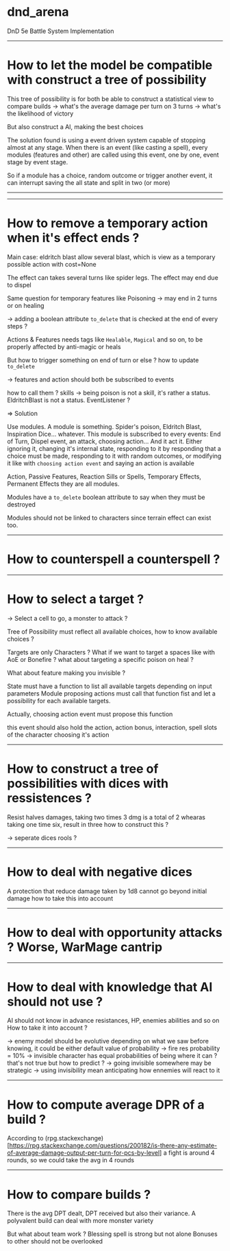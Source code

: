 # dnd_arena
DnD 5e Battle System Implementation

---

# How to let the model be compatible with construct a tree of possibility

This tree of possibility is for both be able to construct a statistical view to compare builds
-> what's the average damage per turn on 3 turns
-> what's the likelihood of victory

But also construct a AI, making the best choices

The solution found is using a event driven system capable of stopping almost
at any stage. When there is an event (like casting a spell), every modules
(features and other) are called using this event, one by one, event stage by event stage.

So if a module has a choice, random outcome or trigger another event, it can interrupt
saving the all state and split in two (or more)

---

---

# How to remove a temporary action when it's effect ends ?

Main case: eldritch blast allow several blast, which is view as a temporary possible action with cost=None

The effect can takes several turns like spider legs.
The effect may end due to dispel

Same question for temporary features like Poisoning -> may end in 2 turns or on healing

-> adding a boolean attribute `to_delete` that is checked at the end of every steps ?

Actions & Features needs tags like `Healable`, `Magical` and so on, to be properly affected by anti-magic or heals

But how to trigger something on end of turn or else ? how to update `to_delete`

-> features and action should both be subscribed to events

how to call them ? skills -> being poison is not a skill, it's rather a status. EldritchBlast is not a status.
EventListener ?

=> Solution

Use modules. A module is something. Spider's poison, Eldritch Blast, Inspiration Dice... whatever.
This module is subscribed to every events: End of Turn, Dispel event, an attack, choosing action...
And it act it. Either ignoring it, changing it's internal state, responding to it by responding that a
choice must be made, responding to it with random outcomes, or modifying it like with `choosing action event` and
saying an action is available

Action, Passive Features, Reaction Sills or Spells, Temporary Effects, Permanent Effects they are all modules.

Modules have a `to_delete` boolean attribute to say when they must be destroyed

Modules should not be linked to characters since terrain effect can exist too.

---

# How to counterspell a counterspell ?

---

# How to select a target ?

-> Select a cell to go, a monster to attack ?

Tree of Possibility must reflect all available choices, how to know available choices ?

Targets are only Characters ? What if we want to target a spaces like with AoE or Bonefire ?
what about targeting a specific poison on heal ?

What about feature making you invisible ?

State must have a function to list all available targets depending on input parameters
Module proposing actions must call that function fist and let a possibility for each available
targets.

Actually, choosing action event must propose this function

this event should also hold the action, action bonus, interaction, spell slots of the character choosing it's action

---

# How to construct a tree of possibilities with dices with ressistences ?

Resist halves damages, taking two times 3 dmg is a total of 2 whearas taking one time six, result in three
how to construct this ?

-> seperate dices rools ?

---

# How to deal with negative dices

A protection that reduce damage taken by 1d8 cannot go beyond initial damage
how to take this into account

---

# How to deal with opportunity attacks ? Worse, WarMage cantrip

---

# How to deal with knowledge that AI should not use ?

AI should not know in advance resistances, HP, enemies abilities and so on
How to take it into account ?

-> enemy model should be evolutive depending on what we saw
before knowing, it could be either default value of probability
-> fire res probability = 10%
-> invisible character has equal probabilities of being where it can ? that's not true but how to predict ?
-> going invisible somewhere may be strategic -> using invisibility mean anticipating how ennemies will react to it

---

# How to compute average DPR of a build ?

According to (rpg.stackexchange)[https://rpg.stackexchange.com/questions/200182/is-there-any-estimate-of-average-damage-output-per-turn-for-pcs-by-level]
a fight is around 4 rounds, so we could take the avg in 4 rounds

---

# How to compare builds ?

There is the avg DPT dealt, DPT received but also their variance.
A polyvalent build can deal with more monster variety

But what about team work ? Blessing spell is strong but not alone
Bonuses to other should not be overlooked
